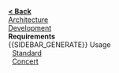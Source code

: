 [**< Back**](Home)  
[Architecture](Architecture)  
[Development](Development)  
**Requirements**  
{{SIDEBAR_GENERATE}}
Usage  
&nbsp;&nbsp;[Standard](Standard)  
&nbsp;&nbsp;[Concert](Concert)  